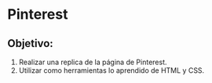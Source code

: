# Pinterest

## Objetivo:

1. Realizar una replica de la página de Pinterest.
2. Utilizar como herramientas lo aprendido de HTML y CSS.
